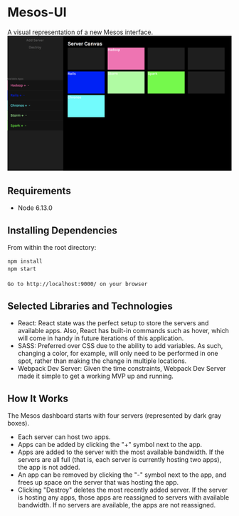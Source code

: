 # Mesos-UI
A visual representation of a new Mesos interface.
![alt text](mesos-screenshot.png?raw=true)


## Requirements
- Node 6.13.0

## Installing Dependencies

From within the root directory:
```sh
npm install 
npm start

Go to http://localhost:9000/ on your browser
```

## Selected Libraries and Technologies
- React: React state was the perfect setup to store the servers and available apps. Also, React has built-in commands such as hover, which will come in handy in future iterations of this application. 
- SASS: Preferred over CSS due to the ability to add variables. As such, changing a color, for example, will only need to be performed in one spot, rather than making the change in multiple locations.
- Webpack Dev Server: Given the time constraints, Webpack Dev Server made it simple to get a working MVP up and running. 

## How It Works
The Mesos dashboard starts with four servers (represented by dark gray boxes). 
- Each server can host two apps.
- Apps can be added by clicking the "+" symbol next to the app.
- Apps are added to the server with the most available bandwidth. If the servers are all full (that is, each server is currently hosting two apps), the app is not added.
- An app can be removed by clicking the "-" symbol next to the app, and frees up space on the server that was hosting the app.
- Clicking "Destroy" deletes the most recently added server. If the server is hosting any apps, those apps are reassigned to servers with available bandwidth. If no servers are available, the apps are not reassigned. 
